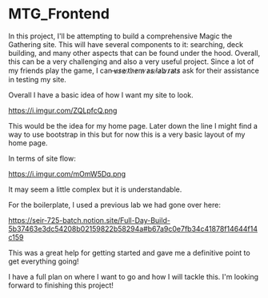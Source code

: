 # MTG_Frontend
In this project, I'll be attempting to build a comprehensive Magic the Gathering site. This will have several components to it: searching, deck building, and many other aspects that can be found under the hood. Overall, this can be a very challenging and also a very useful project. Since a lot of my friends play the game, I can ̶u̷s̷e̷ ̷t̷h̷e̷m̷ ̷a̷s̷ ̷l̷a̷b̷ ̷r̷a̷t̷s̷  ask for their assistance in testing my site.

Overall I have a basic idea of how I want my site to look.

https://i.imgur.com/ZQLpfcQ.png

This would be the idea for my home page. Later down the line I might find a way to use bootstrap in this but for now this is a very basic layout of my home page.

In terms of site flow:

https://i.imgur.com/mOmW5Dq.png

It may seem a little complex but it is understandable. 

For the boilerplate, I used a previous lab we had gone over here:

https://seir-725-batch.notion.site/Full-Day-Build-5b37463e3dc54208b02159822b58294a#b67a9c0e7fb34c41878f14644f14c159

This was a great help for getting started and gave me a definitive point to get everything going!

I have a full plan on where I want to go and how I will tackle this. I'm looking forward to finishing this project!